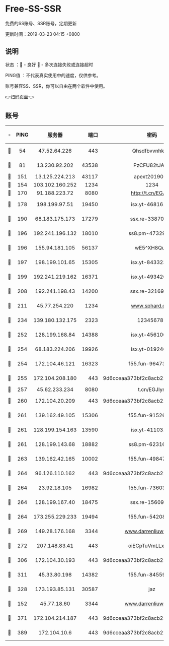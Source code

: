 # Free-SS-SSR

免费的SS账号、SSR账号，定期更新

更新时间：2019-03-23 04:15 +0800

## 说明

状态     ：🙂 - 良好 🙁 - 多次连接失败或连接超时

PING值   ：不代表真实使用中的速度，仅供参考。

账号兼容SS、SSR，你可以自由在两个软件中使用。

👉[扫码页面](https://liesauer.github.io/Free-SS-SSR/)👈

## 账号

|-|PING|服务器|端口|密码|加密方式|区域|
|:----:|:----:|:-----:|-----:|:----:|:----:|:----:|
|🙂|54|47.52.64.226|443|Qhsdfbvvnhkm1|aes-256-cfb|HK|
|🙂|81|13.230.92.202|43538|PzCFU82tJAdZ|aes-256-cfb|JP|
|🙂|151|13.125.224.213|43117|apext2019005|chacha20|KR|
|🙂|154|103.102.160.252|1234|1234|rc4-md5|JP|
|🙂|170|91.188.223.72|8080|http://t.cn/EGJIyrl|rc4-md5|RU|
|🙂|178|198.199.97.51|19450|isx.yt-46816137|aes-256-cfb|US|
|🙂|190|68.183.175.173|17279|ssx.re-33870276|aes-256-cfb|US|
|🙂|196|192.241.196.132|18010|ss8.pm-47329456|aes-256-cfb|US|
|🙂|196|155.94.181.105|56137|wE5^XH8Quw|aes-256-cfb|US|
|🙂|197|198.199.101.65|15305|isx.yt-84332324|aes-256-cfb|US|
|🙂|199|192.241.219.162|16371|isx.yt-49342026|aes-256-cfb|US|
|🙂|208|192.241.198.43|14200|ssx.re-32169091|aes-256-cfb|US|
|🙂|211|45.77.254.220|1234|www.sphard.com|aes-256-cfb|SG|
|🙂|234|139.180.132.175|2323|123456789|aes-256-cfb|SG|
|🙂|252|128.199.168.84|14388|isx.yt-45610031|aes-256-cfb|SG|
|🙂|254|68.183.224.206|19926|isx.yt-01924676|aes-256-cfb|SG|
|🙂|254|172.104.46.121|16323|f55.fun-96473144|aes-256-cfb|SG|
|🙂|255|172.104.208.180|443|9d6cceaa373bf2c8acb22e60b6a58be6|aes-256-cfb|US|
|🙂|257|45.62.233.234|8080|t.cn/EGJIyrl|rc4-md5|CA|
|🙂|260|172.104.20.209|443|9d6cceaa373bf2c8acb22e60b6a58be6|aes-256-cfb|US|
|🙂|261|139.162.49.105|15306|f55.fun-91526934|aes-256-cfb|SG|
|🙂|261|128.199.154.163|13590|isx.yt-41103155|aes-256-cfb|SG|
|🙂|261|128.199.143.68|18882|ss8.pm-62316057|aes-256-cfb|SG|
|🙂|263|139.162.42.165|10002|f55.fun-49847377|aes-256-cfb|SG|
|🙂|264|96.126.110.162|443|9d6cceaa373bf2c8acb22e60b6a58be6|aes-256-cfb|US|
|🙂|264|23.92.18.105|16982|f55.fun-73603828|aes-256-cfb|US|
|🙂|264|128.199.167.40|18475|ssx.re-15609556|aes-256-cfb|SG|
|🙂|264|173.255.229.233|19494|f55.fun-54208946|aes-256-cfb|US|
|🙂|269|149.28.176.168|3344|www.darrenliuwei.com|aes-256-cfb|AU|
|🙂|272|207.148.83.41|443|oiECpTuVmLLxk4Ts|aes-256-cfb|AU|
|🙂|306|172.104.30.193|443|9d6cceaa373bf2c8acb22e60b6a58be6|aes-256-cfb|US|
|🙂|311|45.33.80.198|14382|f55.fun-84559783|aes-256-cfb|US|
|🙂|328|173.193.85.131|30587|jaz|aes-256-cfb|US|
|🙂|152|45.77.18.60|3344|www.darrenliuwei.com|aes-256-cfb|JP|
|🙂|371|172.104.214.187|443|9d6cceaa373bf2c8acb22e60b6a58be6|aes-256-cfb|US|
|🙂|389|172.104.10.6|443|9d6cceaa373bf2c8acb22e60b6a58be6|aes-256-cfb|US|
